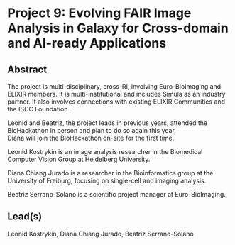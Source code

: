 # Project 9: Evolving FAIR Image Analysis in Galaxy for Cross-domain and AI-ready Applications

## Abstract

The project is multi-disciplinary, cross-RI, involving Euro-BioImaging and ELIXIR members. It is multi-institutional and includes Simula as an industry partner. It also involves connections with existing ELIXIR Communities and the ISCC Foundation.

Leonid and Beatriz, the project leads in previous years, attended the BioHackathon in person and plan to do so again this year.  
Diana will join the BioHackathon on-site for the first time.

Leonid Kostrykin is an image analysis researcher in the Biomedical Computer Vision Group at Heidelberg University.

Diana Chiang Jurado is a researcher in the Bioinformatics group at the University of Freiburg, focusing on single-cell and imaging analysis.

Beatriz Serrano-Solano is a scientific project manager at Euro-BioImaging.  

## Lead(s)

Leonid Kostrykin, Diana Chiang Jurado, Beatriz Serrano-Solano


